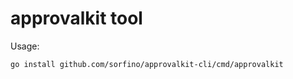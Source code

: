 # approvalkit tool

Usage:

```bash
go install github.com/sorfino/approvalkit-cli/cmd/approvalkit
```
